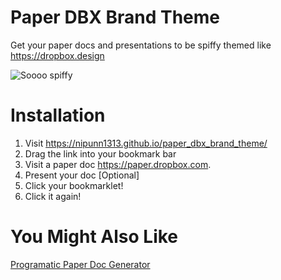 # Paper DBX Brand Theme

Get your paper docs and presentations to be spiffy themed like https://dropbox.design

![Soooo spiffy](https://raw.githubusercontent.com/nipunn1313/paper_dbx_brand_theme/master/paper_dbx_brand_theme_demo.gif "Soooo spiffy")

# Installation
1. Visit https://nipunn1313.github.io/paper_dbx_brand_theme/
2. Drag the link into your bookmark bar
3. Visit a paper doc https://paper.dropbox.com.
4. Present your doc [Optional]
5. Click your bookmarklet!
6. Click it again!

# You Might Also Like
[Programatic Paper Doc Generator](https://github.com/ainjii/programatic_paper_doc_generator)
